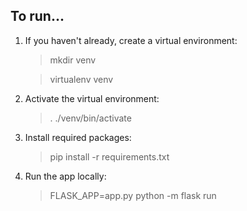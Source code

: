 ## To run...

1. If you haven't already, create a virtual environment:
   > mkdir venv
   
   > virtualenv venv

1. Activate the virtual environment:
   > . ./venv/bin/activate

1. Install required packages:
   > pip install -r requirements.txt

1. Run the app locally:
   > FLASK_APP=app.py python -m flask run
